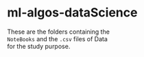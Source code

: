 # ml-algos-dataScience
These are the folders containing the <br><code>NoteBooks</code> and the <code>.csv</code> files of Data<br> for the study purpose.

